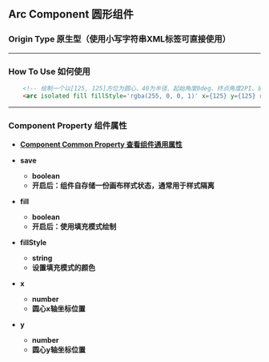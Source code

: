 ## Arc Component 圆形组件


### Origin Type 原生型（使用小写字符串XML标签可直接使用）

---

### How To Use 如何使用

``` html
    <!-- 绘制一个以[125, 125]方位为圆心、40为半径、起始角度0deg、终点角度2PI、顺时针方向、颜色为红色的圆形图案 -->
    <arc isolated fill fillStyle='rgba(255, 0, 0, 1)' x={125} y={125} radius={40} sAngle={0} eAngle={Math.PI * 2} counterclockwise={false}/>
```

---

### Component Property 组件属性

- [**Component Common Property 查看组件通用属性**](https://wvooovw.github.io/20240601x001/doc/ComponentCommonProperty)

- **save**
  - **boolean**
  - **开启后：组件自存储一份画布样式状态，通常用于样式隔离**

- **fill**
  - **boolean**
  - **开启后：使用填充模式绘制**

- **fillStyle**
  - **string**
  - **设置填充模式的颜色**

- **x**
  - **number**
  - **圆心x轴坐标位置**

- **y**
  - **number**
  - **圆心y轴坐标位置**

